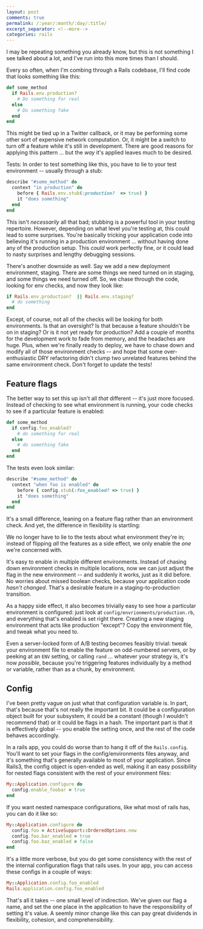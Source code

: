 ```yaml
---
layout: post
comments: true
permalink: /:year/:month/:day/:title/
excerpt_separator: <!--more-->
categories: rails
---
```


I may be repeating something you already know, but this is not something I see
talked about a lot, and I've run into this more times than I should.

Every so often, when I'm combing through a Rails codebase, I'll find code that
looks something like this:

```ruby
def some_method
  if Rails.env.production?
    # Do something for real
  else
    # Do something fake
  end
end
```

This might be tied up in a Twitter callback, or it may be performing some other
sort of expensive network computation.  Or, it might be a switch to turn off a
feature while it's still in development.  There are good reasons for applying
this pattern ... but the _way_ it's applied leaves much to be desired.

<!--more -->

Tests:  In order to test something like this, you have to lie to your test
environment -- usually through a stub:

```ruby
describe "#some_method" do
  context "in production" do
    before { Rails.env.stub(:production?  => true) }
    it "does something"
  end
end
```

This isn't _necessarily_ all that bad; stubbing is a powerful tool in your
testing repertoire.  However, depending on what level you're testing at, this
could lead to some surprises.  You're basically tricking your application code
into believing it's running in a production environment ... without having done
any of the production setup.  This _could_ work perfectly fine, or it could
lead to nasty surprises and lengthy debugging sessions.

There's another downside as well.  Say we add a new deployment environment,
staging.  There are some things we need turned on in staging, and some things
we need turned off.  So, we chase through the code, looking for env checks,
and now they look like:

```ruby
if Rails.env.production?  || Rails.env.staging?
  # do something
end
```

Except, of course, not all of the checks will be looking for both environments.
Is that an oversight?  Is that because a feature shouldn't be on in staging?  Or
is it not yet ready for production?  Add a couple of months for the development
work to fade from memory, and the headaches are huge.  Plus, when we're finally
ready to deploy, we have to chase down and modify all of those environment
checks -- and hope that some over-enthusiastic DRY refactoring didn't clump two
unrelated features behind the same environment check.  Don't forget to update
the tests!


## Feature flags

The better way to set this up isn't all _that_ different -- it's just more
focused.  Instead of checking to see what environment is running, your code
checks to see if a particular feature is enabled:

```ruby
def some_method
  if config.foo_enabled?
    # do something for real
  else
    # do something fake
  end
end
```

The tests even look similar:

```ruby
describe "#some_method" do
  context "when foo is enabled" do
    before { config.stub(:foo_enabled? => true) }
    it "does something"
  end
end
```

It's a small difference, leaning on a feature flag rather than an environment
check.  And yet, the difference in flexibility is startling:

We no longer have to lie to the tests about what environment they're in;
instead of flipping _all_ the features as a side effect, we only enable the _one_
we're concerned with.

It's easy to enable in multiple different environments.  Instead of chasing down
environment checks in multiple locations, now we can just adjust the flag in the
new environment -- and suddenly it works, just as it did before.  No worries about
missed boolean checks, because your application code _hasn't changed_. That's a
desirable feature in a staging-to-production transition.

As a happy side effect, it also becomes trivially easy to see how a particular
environment is configured:  just look at `config/envrionments/production.rb`, and
everything that's enabled is set right there.  Creating a new staging
environment that acts like production "except"?  Copy the environment file, and
tweak what you need to.

Even a server-locked form of A/B testing becomes feasibly trivial:  tweak your
environment file to enable the feature on odd-numbered servers, or by peeking
at an `ENV` setting, or calling `rand` ... whatever your strategy is, it's now
_possible_, because you're triggering features individually by a method or variable,
rather than as a chunk, by environment.

## Config

I've been pretty vague on just what that configuration variable is.  In part,
that's because that's not really the important bit.  It could be a
configuration object built for your subsystem, it could be a constant (though I
wouldn't recommend that) or it could be flags in a hash.  The important part is
that it is effectively global -- you enable the setting once, and the rest of
the code behaves accordingly.

In a rails app, you could do worse than to hang it off of the `Rails.config`.
You'll want to set your flags in the config/environments files anyway, and it's
something that's generally available to most of your application.  Since Rails3,
the config object is open-ended as well, making it an easy possibility for nested
flags consistent with the rest of your environment files:

```ruby
My::Application.configure do
  config.enable_foobar = true
end
```

If you want nested namespace configurations, like what most of rails has, you
can do it like so:

``` ruby
My::Application.configure do
  config.foo = ActiveSupport::OrderedOptions.new
  config.foo.bar_enabled = true
  config.foo.baz_enabled = false
end
```

It's a little more verbose, but you do get some consistency with the rest of
the internal configuration flags that rails uses.  In your app, you can access
these configs in a couple of ways:

```ruby
My::Application.config.foo_enabled
Rails.application.config.foo_enabled
```

That's all it takes -- one small level of indirection.  We've given our flag a
name, and set the one place in the application to have the responsibility of
setting it's value.  A seemly minor change like this can pay great dividends in
flexibility, cohesion, and comprehensibility.
